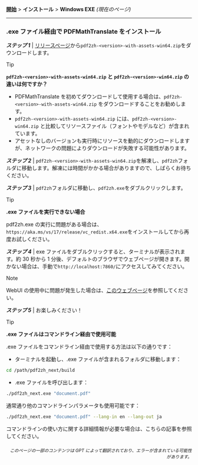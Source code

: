 [**開始**](./getting-started.md) > **インストール** > **Windows EXE** _(現在のページ)_

---

### .exe ファイル経由で PDFMathTranslate をインストール

***ステップ 1*** | [リリースページ](https://github.com/PDFMathTranslate/PDFMathTranslate-next/releases)から`pdf2zh-<version>-with-assets-win64.zip`をダウンロードします。

> [!TIP]
> **`pdf2zh-<version>-with-assets-win64.zip` と `pdf2zh-<version>-win64.zip` の違いは何ですか？**
>
> - PDFMathTranslate を初めてダウンロードして使用する場合は、`pdf2zh-<version>-with-assets-win64.zip` をダウンロードすることをお勧めします。
> - `pdf2zh-<version>-with-assets-win64.zip` には、`pdf2zh-<version>-win64.zip` と比較してリソースファイル（フォントやモデルなど）が含まれています。
> - アセットなしのバージョンも実行時にリソースを動的にダウンロードしますが、ネットワークの問題によりダウンロードが失敗する可能性があります。

***ステップ 2*** | `pdf2zh-<version>-with-assets-win64.zip`を解凍し、`pdf2zh`フォルダに移動します。解凍には時間がかかる場合がありますので、しばらくお待ちください。

***ステップ 3*** | `pdf2zh`フォルダに移動し、`pdf2zh.exe`をダブルクリックします。

> [!TIP]
> **.exe ファイルを実行できない場合**
>
> pdf2zh.exe の実行に問題がある場合は、`https://aka.ms/vs/17/release/vc_redist.x64.exe`をインストールしてから再度お試しください。

***ステップ 4*** | exe ファイルをダブルクリックすると、ターミナルが表示されます。約 30 秒から 1 分後、デフォルトのブラウザでウェブページが開きます。開かない場合は、手動で`http://localhost:7860/`にアクセスしてみてください。

> [!NOTE]
>
> WebUI の使用中に問題が発生した場合は、[このウェブページ](./USAGE_webui.md)を参照してください。

***ステップ 5*** | お楽しみください！

> [!TIP]
> **.exe ファイルはコマンドライン経由で使用可能**
>
> .exe ファイルをコマンドライン経由で使用する方法は以下の通りです：
>
> - ターミナルを起動し、.exe ファイルが含まれるフォルダに移動します：
>
> ```bash
> cd /path/pdf2zh_next/build
> ```
>
> - .exe ファイルを呼び出します：
>
> ```bash
> ./pdf2zh_next.exe "document.pdf"
> ```
>
> 通常通り他のコマンドラインパラメータも使用可能です：
>
> ```bash
> ./pdf2zh_next.exe "document.pdf" --lang-in en --lang-out ja
> ```
>
> コマンドラインの使い方に関する詳細情報が必要な場合は、こちらの記事を参照してください。

<div align="right"> 
<h6><small>このページの一部のコンテンツは GPT によって翻訳されており、エラーが含まれている可能性があります。</small></h6>